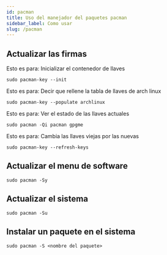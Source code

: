 ```yaml
---
id: pacman
title: Uso del manejador del paquetes pacman
sidebar_label: Como usar
slug: /pacman
---
```


## Actualizar las firmas

Esto es para: Inicializar el contenedor de llaves

    sudo pacman-key --init

Esto es para: Decir que rellene la tabla de llaves de arch linux

    sudo pacman-key --populate archlinux

Esto es para: Ver el estado de las llaves actuales

    sudo pacman -Qi pacman gpgme  

Esto es para: Cambia las llaves viejas por las nuevas

    sudo pacman-key --refresh-keys

## Actualizar el menu de software

    sudo pacman -Sy

## Actualizar el sistema

    sudo pacman -Su

## Instalar un paquete en el sistema

    sudo pacman -S <nombre del paquete>